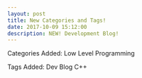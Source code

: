 ```yaml
---
layout: post
title: New Categories and Tags!
date: 2017-10-09 15:12:00
description: NEW! Development Blog!
---
```


Categories Added:
Low Level Programming

Tags Added:
Dev Blog
C++
